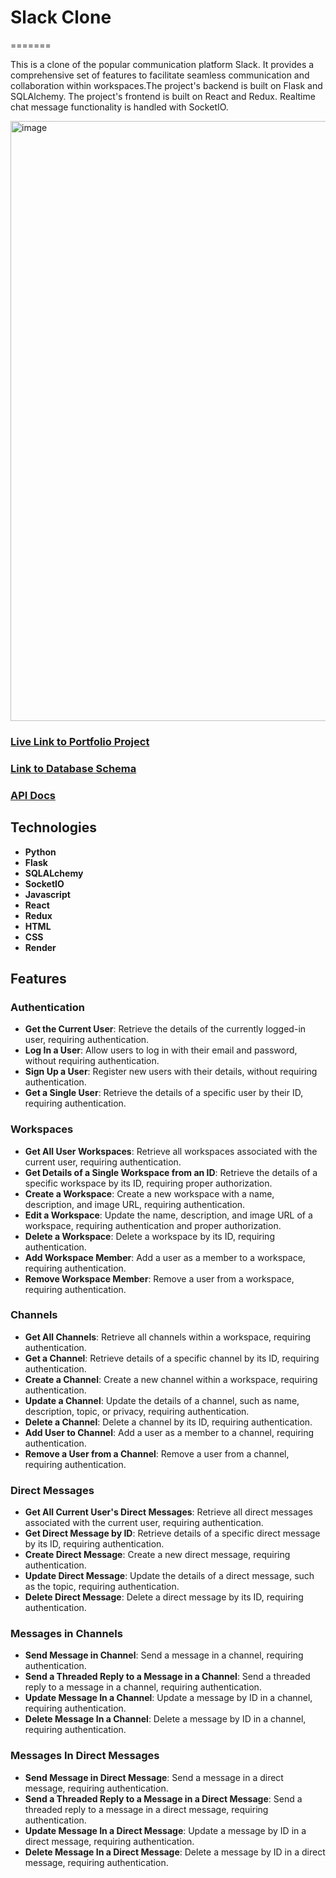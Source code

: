 # Slack Clone
=======

This is a clone of the popular communication platform Slack. It provides a comprehensive set of features to facilitate seamless communication and collaboration within workspaces.The project's backend is built on Flask and SQLAlchemy. The project's frontend is built on React and Redux. Realtime chat message functionality is handled with SocketIO. 


<img width="960" alt="image" src="https://github.com/johnny-2123/Slack_Clone/assets/95261336/9ba553a8-ae25-444b-9a03-b862d41c4833">



### [Live Link to Portfolio Project](https://aaslackcloneproject.onrender.com)
### [Link to Database Schema](https://res.cloudinary.com/dkul3ouvi/image/upload/v1686701574/Slack_Clone_Schema_hpkh68.png)
### [API Docs](https://github.com/johnny-2123/Project2_Group/blob/main/Backend_API_Docs.md)


## Technologies
- **Python**
- **Flask**
- **SQLALchemy**
- **SocketIO**
- **Javascript**
- **React**
- **Redux**
- **HTML**
- **CSS**
- **Render**

## Features

### Authentication

- **Get the Current User**: Retrieve the details of the currently logged-in user, requiring authentication.
- **Log In a User**: Allow users to log in with their email and password, without requiring authentication.
- **Sign Up a User**: Register new users with their details, without requiring authentication.
- **Get a Single User**: Retrieve the details of a specific user by their ID, requiring authentication.

### Workspaces

- **Get All User Workspaces**: Retrieve all workspaces associated with the current user, requiring authentication.
- **Get Details of a Single Workspace from an ID**: Retrieve the details of a specific workspace by its ID, requiring proper authorization.
- **Create a Workspace**: Create a new workspace with a name, description, and image URL, requiring authentication.
- **Edit a Workspace**: Update the name, description, and image URL of a workspace, requiring authentication and proper authorization.
- **Delete a Workspace**: Delete a workspace by its ID, requiring authentication.
- **Add Workspace Member**: Add a user as a member to a workspace, requiring authentication.
- **Remove Workspace Member**: Remove a user from a workspace, requiring authentication.

### Channels

- **Get All Channels**: Retrieve all channels within a workspace, requiring authentication.
- **Get a Channel**: Retrieve details of a specific channel by its ID, requiring authentication.
- **Create a Channel**: Create a new channel within a workspace, requiring authentication.
- **Update a Channel**: Update the details of a channel, such as name, description, topic, or privacy, requiring authentication.
- **Delete a Channel**: Delete a channel by its ID, requiring authentication.
- **Add User to Channel**: Add a user as a member to a channel, requiring authentication.
- **Remove a User from a Channel**: Remove a user from a channel, requiring authentication.

### Direct Messages

- **Get All Current User's Direct Messages**: Retrieve all direct messages associated with the current user, requiring authentication.
- **Get Direct Message by ID**: Retrieve details of a specific direct message by its ID, requiring authentication.
- **Create Direct Message**: Create a new direct message, requiring authentication.
- **Update Direct Message**: Update the details of a direct message, such as the topic, requiring authentication.
- **Delete Direct Message**: Delete a direct message by its ID, requiring authentication.

### Messages in Channels

- **Send Message in Channel**: Send a message in a channel, requiring authentication.
- **Send a Threaded Reply to a Message in a Channel**: Send a threaded reply to a message in a channel, requiring authentication.
- **Update Message In a Channel**: Update a message by ID in a channel, requiring authentication.
- **Delete Message In a Channel**: Delete a message by ID in a channel, requiring authentication.

### Messages In Direct Messages

- **Send Message in Direct Message**: Send a message in a direct message, requiring authentication.
- **Send a Threaded Reply to a Message in a Direct Message**: Send a threaded reply to a message in a direct message, requiring authentication.
- **Update Message In a Direct Message**: Update a message by ID in a direct message, requiring authentication.
- **Delete Message In a Direct Message**: Delete a message by ID in a direct message, requiring authentication.

